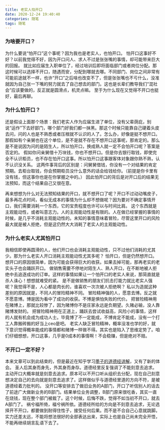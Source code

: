 ```yaml
---
title: 老实人怕开口
date: 2020-12-24 19:40:40
categories: 随笔
tags: 随笔
---
```

### 为啥要开口？
为什么要说“怕开口”这个事呢？因为我也是老实人，也怕开口。
怕开口这事好不好？以前我觉得不好，因为开口问人、求人不过是张张嘴的事情，却可能带来巨大的回报。
就比如应届生入职单位了，经过培训后即将面临部门或者岗位分配。那这时候可以选择不开口，随遇而安，分配到哪就去哪。不同部门、岗位之间非常有可能前途就不一样，也许“开口”之后啥也改变不了，但是张张嘴也不亏什么，没准就因为自己张一下嘴的努力就去了自己想去的部门。这也是长辈们教导我们“混社会”应该要做的，反正就是圆滑点，机灵点嘛。
至于为什么现在又觉得不开口也挺好，最后再聊。
<!-- more -->

### 为什么怕开口？
还是假设上面那个场景：我们老实人作为应届生进了单位，没有父辈荫庇，别说“运作”下去好部门，哪个部门好我们都一抹黑。那这个时候只能靠自己硬着头皮去问，问的人也是不熟悉或者压根就不认识的人了。怎么办，好像是挺不想开口。
那假如有个亲舅也在这个单位，是不是就不存在不想开口这事呢，那肯定的。那么是不是说因为问的是陌生人，所以怕开口，换成熟人就一定不会怕开口呢？答案是否定的。
假如你问亲舅借十万块钱，你也不想开口。但是你去银行取钱，即使完全不认识柜员，也不存在怕开口这事。所以怕开口这事跟客体对象跟你熟不熟，认不认识没关系。
这两件事背后的区别是：问舅舅借钱，你没有一个对结果的肯定预期。去柜台取钱，你会预期柜员没什么意外的话会给钱给你。（前提是你卡里有没有钱，但这事你也是在你掌握之中的。）
因此怕开口的背后是对开口后的结果无法预知，而这个结果自己又很在意。

再来想想为什么对无法预知结果的开口，就不想开口了呢？开口不过动动嘴皮子，最多再花点时间，看似无成本的事情为什么却不想做呢？因为要对不确定事情开口，我们需要消耗一个东西，它的宝贵程度也许可以与时间比肩。
这个东西就是主观能动性，或者叫意志力。人的主观能动性是有限的。人在做已经掌握的事情的时候，是几乎不消耗主观能动性的。未知的事情意味着冒险，尽管这里开口的风险最大就是被人拒绝，但是这仍然大大消耗了老实人的主观能动性。

### 为什么老实人尤其怕开口
我相信即使再圆滑的人，他们开口也会消耗主观能动性，只不过他们消耗的尤其少。那为什么老实人开口消耗主观能动性尤其多呢？
怕开口，但是仍然想开口。想开口的原因很简单，因为可能会获得巨大的收获。如果去掉可能，那再老实的老实头子也会踊跃开口。
做销售需要不停地对陌生人、熟人开口，在不断地被人拒绝中去追逐成功的订单。这样的事情如果让一个怕开口的老实人来说，那简直就是杀人诛心！想想就难受的紧。
是不是做销售的朋友们抗击打能力就比老实人强呢？我觉得不是，人心都是肉长的，谁喜欢一次次被人拒绝啊？
私以为造就这种差别的原因就是，不同人的冒险精神不同。
冒险精神强的人，愿意去博。反之就不愿意博。博是因为看中了成功的收获。不博是惧怕失败的代价。
把冒险精神用在赌博上，那就比较惨了，因为赌博你不是庄家永远是负期望。久赌必输，没人靠赌博发财的。
把冒险精神用在正道上，踊跃去尝试收益高，风险小的事情，这样的人就有机会成为成功人士。毕竟博了不一定能成，不博肯定不能成，没有一个打工人靠搬砖搬的好当上ceo是吧。
老实人缺乏冒险精神，概率没准也学的好，就下意识觉得概率能成的事情都和赌博一样做不得。其实也是陷入了思维定势了。咱们仔细想想，开口这事，几乎是0成本的事情啊！不会稳赚，但是绝对不赔。

### 不开口一定不好？
本来文章可以到此结束的，但是最近在知乎学习[墨子的道德经讲解](https://www.zhihu.com/column/c_1298022123840614400)，又有了新的体会。
圣人后其身而身先，外其身而身存。道德经里反复强调了不能刻意去追求。主动开口大概率就是刻意去追求。原本可以不开口听从组织去分配，现在自己刻意想决定自己的去向就是刻意去追求了。这样做似乎与道德经里道的方向不符，是被道德经着力批判的。
没开口等安排去了做旧业务的A部门，开口了听信别人的话去了前途广大做新业务的B部门。结果单位业务调整，B部门原来很吃香，其实一直在烧钱，现在整个部门被裁了。这个时候，后悔不跌，觉得不如当初不开口，就去A部门了。
祸兮福所倚，福兮祸所依。道德经所给的方向是不刻意去追求，无论选择开不开口，都要做到耐得住性子，接受任何后果。而不是不合自己心意就跳脚。
实力还差太远，不能将想法很好的全部表达出来，实际上也是自己尚未完全开悟，不能再继续胡言乱语下去了。